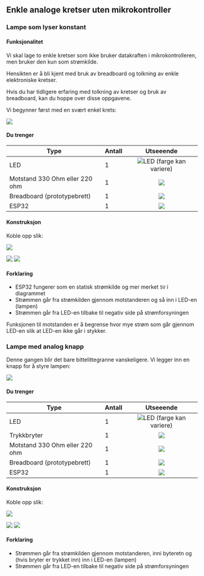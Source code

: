## Enkle analoge kretser uten mikrokontroller

### Lampe som lyser konstant

#### Funksjonalitet

Vi skal lage to enkle kretser som ikke bruker datakraften i mikrokontrolleren, men bruker den kun som strømkilde.

Hensikten er å bli kjent med bruk av breadboard og tolkning av enkle elektroniske kretser.

Hvis du har tidligere erfaring med tolkning av kretser og bruk av breadboard, kan du hoppe over disse oppgavene.


Vi begynner først med en svært enkel krets:

![](./lyserkonstant/5V_Lampe.png)

#### Du trenger

| Type          | Antall           |  Utseeende |
| ------------- | :------------- | :----: |
| LED           | 1    |  ![LED](../../img/led.png) (farge kan variere)
| Motstand 330 Ohm eller 220 ohm | 1 |  ![](../../img/330ohm.png) 	
| Breadboard (prototypebrett)	| 1 | ![](../../img/bb.png)
| ESP32 | 1 | ![](../../img/esp32-devkit.jpeg)

#### Konstruksjon
Koble opp slik:

![](./lyserkonstant/5V_Lampe_bb.png)

![](./lyserkonstant/lyserkontant_bilde_1.jpg)
![](./lyserkonstant/lyserkontant_bilde_2.jpg)

#### Forklaring
* ESP32 fungerer som en statisk strømkilde og mer merket ```5V``` i diagrammet
* Strømmen går fra strømkilden gjennom motstanderen og så inn i LED-en (lampen)
* Strømmen går fra LED-en tilbake til negativ side på strømforsyningen

Funksjonen til motstanden er å begrense hvor mye strøm som går gjennom LED-en slik at LED-en ikke går i stykker.



### Lampe med analog knapp

Denne gangen blir det bare bittelittegranne vanskeligere. Vi legger inn en knapp for å styre lampen:

![](./analogknapp/analog_knapp.png)


#### Du trenger

| Type          | Antall           |  Utseeende |
| ------------- | :------------- | :----: |
| LED           | 1    |  ![LED](../../img/led.png) (farge kan variere)
| Trykkbryter	| 1	   |    ![](../../img/button.png)
| Motstand 330 Ohm eller 220 ohm | 1 |  ![](../../img/330ohm.png) 	
| Breadboard (prototypebrett)	| 1 | ![](../../img/bb.png)
| ESP32 | 1 | ![](../../img/esp32-devkit.jpeg)

#### Konstruksjon

Koble opp slik:

![](./analogknapp/analog_knapp_bb.png)

![](./analogknapp/analog_knapp_bilde_1.jpg)
![](./analogknapp/analog_knapp_bilde_2.jpg)

#### Forklaring

* Strømmen går fra strømkilden gjennom motstanderen, inni byteretn og (hvis bryter er trykket inn) inn i LED-en (lampen)
* Strømmen går fra LED-en tilbake til negativ side på strømforsyningen
